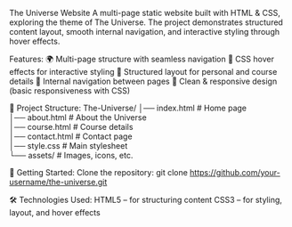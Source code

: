 The Universe Website
A multi-page static website built with HTML & CSS, exploring the theme of The Universe. The project demonstrates structured content layout, smooth internal navigation, and interactive styling through hover effects.

Features:
🌍 Multi-page structure with seamless navigation
🎨 CSS hover effects for interactive styling
📑 Structured layout for personal and course details
🔗 Internal navigation between pages
💫 Clean & responsive design (basic responsiveness with CSS)

📂 Project Structure:
The-Universe/
│── index.html        # Home page  
│── about.html        # About the Universe  
│── course.html       # Course details  
│── contact.html      # Contact page  
│── style.css         # Main stylesheet  
└── assets/           # Images, icons, etc.  

🚀 Getting Started:
Clone the repository: git clone https://github.com/your-username/the-universe.git

🛠️ Technologies Used:
HTML5 – for structuring content
CSS3 – for styling, layout, and hover effects
